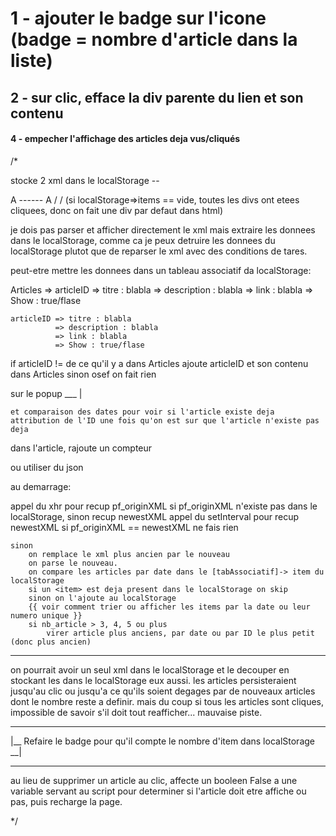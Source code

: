 # 1 - ajouter le badge sur l'icone (badge = nombre d'article dans la liste)
## 2 - sur clic, efface la div parente du lien et son contenu
#### 4 - empecher l'affichage des articles deja vus/cliqués


/*

stocke 2 xml dans le localStorage --


A ------  A
\/        \/
(si localStorage=>items == vide, toutes les divs ont etees cliquees, donc on fait une div par defaut dans html)

je dois pas parser et afficher directement le xml mais extraire les donnees dans le localStorage, comme ca je peux detruire les donnees du localStorage plutot que de reparser le xml avec des conditions de tares.

peut-etre mettre les donnees dans un tableau associatif da localStorage:

Articles =>
    articleID => titre : blabla
              => description : blabla
              => link : blabla
              => Show : true/flase

    articleID => titre : blabla
              => description : blabla
              => link : blabla
              => Show : true/flase

if articleID != de ce qu'il y a dans Articles
    ajoute articleID et son contenu dans Articles
sinon
    osef on fait rien


sur le popup ___
                |


    et comparaison des dates pour voir si l'article existe deja
    attribution de l'ID une fois qu'on est sur que l'article n'existe pas deja

dans l'article, rajoute un compteur

ou utiliser du json



au demarrage:

appel du xhr pour recup pf_originXML si pf_originXML n'existe pas dans le localStorage, sinon recup newestXML
appel du setInterval pour recup newestXML
    si pf_originXML == newestXML
        ne fais rien

    sinon
        on remplace le xml plus ancien par le nouveau
        on parse le nouveau.
        on compare les articles par date dans le [tabAssociatif]-> item du localStorage
        si un <item> est deja present dans le localStorage on skip
        sinon on l'ajoute au localStorage
        {{ voir comment trier ou afficher les items par la date ou leur numero unique }}
        si nb_article > 3, 4, 5 ou plus
            virer article plus anciens, par date ou par ID le plus petit (donc plus ancien)



-----------------
on pourrait avoir un seul xml dans le localStorage et le decouper en stockant les <items> dans le localStorage eux aussi. les articles persisteraient jusqu'au clic ou jusqu'a ce qu'ils soient degages par de nouveaux articles dont le nombre reste a definir. mais du coup si tous les articles sont cliques, impossible de savoir s'il doit tout reafficher... mauvaise piste.

_______________________________________________________________________________
|__  Refaire le badge pour qu'il compte le nombre d'item dans localStorage  __|


--------------------------------------------------------------------------------
au lieu de supprimer un article au clic, affecte un booleen False a une variable servant au script pour determiner si l'article doit etre affiche ou pas, puis recharge la page.


*/
